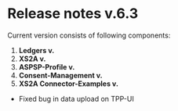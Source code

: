 # Release notes v.6.3

Current version consists of following components:

1. **Ledgers v.**
2. **XS2A v.**
3. **ASPSP-Profile v.**
4. **Consent-Management v.**
5. **XS2A Connector-Examples v.**

-   Fixed bug in data upload on TPP-UI
